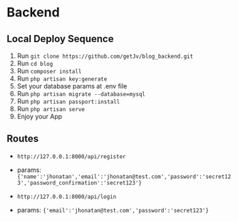 Backend
=======

Local Deploy Sequence
---------------------

1. Run `git clone https://github.com/getJv/blog_backend.git`
2. Run `cd blog`
3. Run `composer install`
4. Run `php artisan key:generate`
5. Set your database params at .env file 
6. Run `php artisan migrate --database=mysql`
6. Run `php artisan passport:install`
7. Run `php artisan serve`
8. Enjoy your App

Routes
------

* `http://127.0.0.1:8000/api/register` 
* params: `{'name':'jhonatan','email':'jhonatan@test.com','password':'secret123','password_confirmation':'secret123'}`

* `http://127.0.0.1:8000/api/login` 
* params: `{'email':'jhonatan@test.com','password':'secret123'}`
